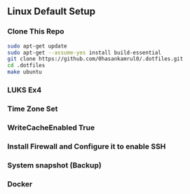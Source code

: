 ## Linux Default Setup
### Clone This Repo
```bash
sudo apt-get update 
sudo apt-get --assume-yes install build-essential
git clone https://github.com/0hasankamrul0/.dotfiles.git
cd .dotfiles
make ubuntu
```

### LUKS Ex4
### Time Zone Set
### WriteCacheEnabled True
### Install Firewall and Configure it to enable SSH
### System snapshot (Backup)
### Docker
